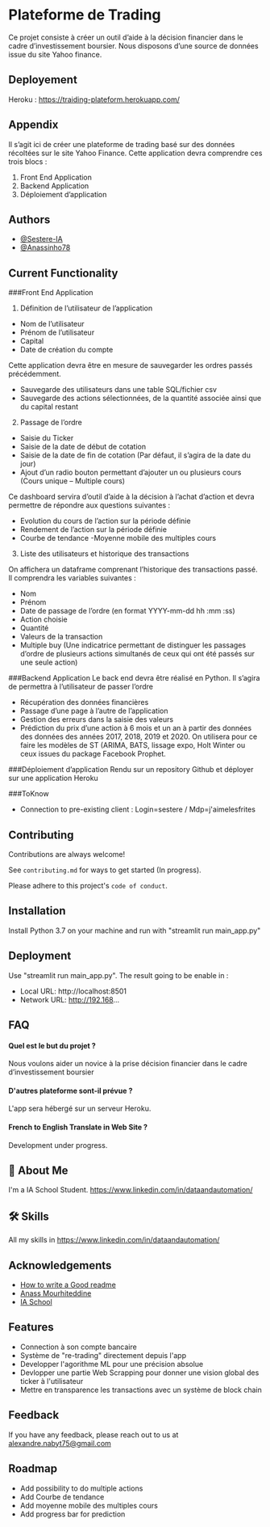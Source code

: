 # Plateforme de Trading

Ce projet consiste à créer un outil d’aide à la décision financier dans le cadre
d’investissement boursier. Nous disposons d’une source de données issue du site Yahoo finance.

## Deployement

Heroku : https://traiding-plateform.herokuapp.com/

## Appendix

Il s’agit ici de créer une plateforme de trading basé sur des données récoltées sur le site
Yahoo Finance. Cette application devra comprendre ces trois blocs :
1. Front End Application
2. Backend Application
3. Déploiement d’application
   
## Authors

- [@Sestere-IA](https://github.com/Sestere-IA)
- [@Anassinho78](https://github.com/Anassinho78)

## Current Functionality
###Front End Application
1. Définition de l’utilisateur de l’application
- Nom de l’utilisateur
- Prénom de l’utilisateur
- Capital
- Date de création du compte 
  
Cette application devra être en mesure de sauvegarder les ordres passés précédemment.
- Sauvegarde des utilisateurs dans une table SQL/fichier csv
- Sauvegarde des actions sélectionnées, de la quantité associée ainsi que du capital restant

2. Passage de l’ordre
- Saisie du Ticker
- Saisie de la date de début de cotation
- Saisie de la date de fin de cotation (Par défaut, il s’agira de la date du jour)
- Ajout d’un radio bouton permettant d’ajouter un ou plusieurs cours (Cours unique –
Multiple cours)
  
Ce dashboard servira d’outil d’aide à la décision à l’achat d’action et devra permettre de
répondre aux questions suivantes :

- Evolution du cours de l’action sur la période définie 
- Rendement de l’action sur la période définie
- Courbe de tendance -Moyenne mobile des multiples cours

3. Liste des utilisateurs et historique des transactions

On affichera un dataframe comprenant l’historique des transactions passé. Il comprendra les
variables suivantes :
- Nom
- Prénom
- Date de passage de l’ordre (en format YYYY-mm-dd hh :mm :ss)
- Action choisie
- Quantité
- Valeurs de la transaction
- Multiple buy (Une indicatrice permettant de distinguer les passages d’ordre de
plusieurs actions simultanés de ceux qui ont été passés sur une seule action)
  
###Backend Application
Le back end devra être réalisé en Python. Il s’agira de permettra à l’utilisateur de passer l’ordre

- Récupération des données financières
- Passage d’une page à l’autre de l’application
- Gestion des erreurs dans la saisie des valeurs
- Prédiction du prix d’une action à 6 mois et un an à partir des données des données des années
2017, 2018, 2019 et 2020. On utilisera pour ce faire les modèles de ST (ARIMA, BATS, lissage
expo, Holt Winter ou ceux issues du package Facebook Prophet.
  
###Déploiement d’application
Rendu sur un repository Github et déployer sur une application Heroku

###ToKnow

- Connection to pre-existing client : Login=sestere / Mdp=j'aimelesfrites

## Contributing

Contributions are always welcome!

See `contributing.md` for ways to get started (In progress).

Please adhere to this project's `code of conduct`.


## Installation

Install Python 3.7 on your machine and run with "streamlit run main_app.py"

## Deployment

Use "streamlit run main_app.py".
The result going to be enable in :
- Local URL: http://localhost:8501
- Network URL: http://192.168...

## FAQ

#### Quel est le but du projet ?

Nous voulons aider un novice à la prise décision financier dans le cadre d’investissement boursier

#### D'autres plateforme sont-il prévue ?

L'app sera hébergé sur un serveur Heroku.

#### French to English Translate in Web Site ?

Development under progress.

## 🚀 About Me
I'm a IA School Student. https://www.linkedin.com/in/dataandautomation/
## 🛠 Skills
All my skills in https://www.linkedin.com/in/dataandautomation/

## Acknowledgements

 - [How to write a Good readme](https://bulldogjob.com/news/449-how-to-write-a-good-readme-for-your-github-project)
 - [Anass Mourhiteddine](https://github.com/Anassinho78)
 - [IA School](https://www.intelligence-artificielle-school.com/)

## Features

- Connection à son compte bancaire
- Système de "re-trading" directement depuis l'app
- Developper l'agorithme ML pour une précision absolue
- Devlopper une partie Web Scrapping pour donner une vision global des ticker à l'utilisateur
- Mettre en transparence les transactions avec un système de block chain


## Feedback

If you have any feedback, please reach out to us at alexandre.nabyt75@gmail.com

## Roadmap

- Add possibility to do multiple actions
- Add Courbe de tendance
- Add moyenne mobile des multiples cours
- Add progress bar for prediction

